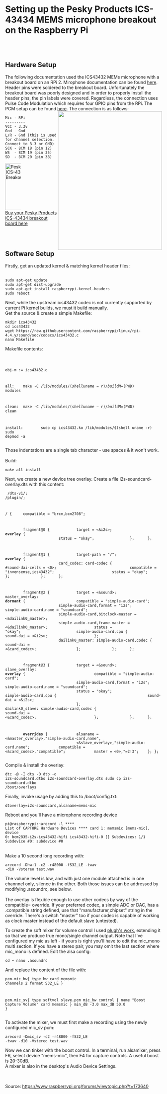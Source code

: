 <html><head></head><body><div class="content">
<h1>Setting up the Pesky Products ICS-43434 MEMS microphone breakout on the Raspberry Pi</h1><br><br>
<h2>Hardware Setup</h2>
<p>The following documentation used the ICS43432 MEMs microphone with a breakout board on an RPi 2.  Mirophone documentation can be found <a href="https://www.embeddedmasters.com/datasheets/embedded/EMMIC-ICS43432-DS.pdf">here</a>.  Header pins were soldered to the breakout board.  Unfortunately the breakout board was poorly designed and in order to properly install the header pins, the pin labels were covered.  Regardless, the connection uses Pulse Code Modulation which requires four GPIO pins from the RPi.  The PCM setup can be found <a href="https://pinout.xyz/pinout/pcm">here</a>.  The connection is as follows:
<a href="https://raw.githubusercontent.com/nejohnson2/rpi-i2s/master/rpi-pins.png" target="_blank"><img src="https://raw.githubusercontent.com/nejohnson2/rpi-i2s/master/rpi-pins.png" align="right" width="334" height="446" style="max-width:100%;"></a></p>
<pre><code>Mic - RPi
---------
VCC - 3.3v
Gnd - Gnd
L/R - Gnd (this is used for channel selection. Connect to 3.3 or GND)
SCK - BCM 18 (pin 12)
WS  - BCM 19 (pin 35)
SD  - BCM 20 (pin 38)
</code></pre>
<p><a href="https://www.tindie.com/products/onehorse/ics43434-i2s-digital-microphone/" target="_blank"><img src="https://cdn.tindiemedia.com/images/resize/zAeH834QzxKpn1sKrsz0R3rg4bw=/900x600/smart/44691/products/2017-07-15T04%3A32%3A01.633Z-ICS43434.top.jpg" alt="Pesky Products ICS-43432 Breakoutboard" width="150" style="max-width:10%;"><br>Buy your Pesky Products ICS-43434 breakout board here</a></p>
<br><br>
<h2>Software Setup</h2>
Firstly, get an updated kernel &amp; matching kernel header files:
<br><br><pre><code>sudo apt-get update
sudo apt-get dist-upgrade
sudo apt-get install raspberrypi-kernel-headers
sudo reboot
</code></pre></div>
Next, while the upstream ics43432 codec is not currently supported by current Pi kernel builds, we must it build manually.
<br>
Get the source &amp; create a simple Makefile:<pre><code>mkdir ics43432
cd ics43432
wget https://raw.githubusercontent.com/raspberrypi/linux/rpi-4.4.y/sound/soc/codecs/ics43432.c
nano Makefile</code></pre></div>
Makefile contents:<pre><code>

obj-m := ics43432.o

all:
&#9;make -C /lib/modules/$(shell uname -r)/build M=$(PWD) modules

clean:
&#9;make -C /lib/modules/$(shell uname -r)/build M=$(PWD) clean

install:
&#9;sudo cp ics43432.ko /lib/modules/$(shell uname -r)
&#9;sudo depmod -a
</code></pre></div>Those indentations are a single tab character - use spaces &amp; it won't work.<br>
<br>
Build:<pre><code>make all install</code></pre></div>

Next, we create a new device tree overlay. Create a file i2s-soundcard-overlay.dts with this content:<pre><code>
/dts-v1/;
/plugin/;

/ {
&#9;compatible = "brcm,bcm2708";

&#9;fragment@0 {
&#9;&#9;target = &lt;&amp;i2s&gt;;
&#9;&#9;__overlay__ {
&#9;&#9;&#9;status = "okay";
&#9;&#9;};
&#9;};

&#9;fragment@1 {
&#9;&#9;target-path = "/";
&#9;&#9;__overlay__ {
&#9;&#9;&#9;card_codec: card-codec {
&#9;&#9;&#9;&#9;#sound-dai-cells = &lt;0&gt;;
&#9;&#9;&#9;&#9;compatible = "invensense,ics43432";
&#9;&#9;&#9;&#9;status = "okay";
&#9;&#9;&#9;};
&#9;&#9;};
&#9;};

&#9;fragment@2 {
&#9;&#9;target = &lt;&amp;sound&gt;;
&#9;&#9;master_overlay: __dormant__ {
&#9;&#9;&#9;compatible = "simple-audio-card";
&#9;&#9;&#9;simple-audio-card,format = "i2s";
&#9;&#9;&#9;simple-audio-card,name = "soundcard";
&#9;&#9;&#9;simple-audio-card,bitclock-master = &lt;&amp;dailink0_master&gt;;
&#9;&#9;&#9;simple-audio-card,frame-master = &lt;&amp;dailink0_master&gt;;
&#9;&#9;&#9;status = "okay";
&#9;&#9;&#9;simple-audio-card,cpu {
&#9;&#9;&#9;&#9;sound-dai = &lt;&amp;i2s&gt;;
&#9;&#9;&#9;};
&#9;&#9;&#9;dailink0_master: simple-audio-card,codec {
&#9;&#9;&#9;&#9;sound-dai = &lt;&amp;card_codec&gt;;
&#9;&#9;&#9;};
&#9;&#9;};
&#9;};

&#9;fragment@3 {
&#9;&#9;target = &lt;&amp;sound&gt;;
&#9;&#9;slave_overlay: __overlay__ {
&#9;&#9;&#9;&#9;compatible = "simple-audio-card";
&#9;&#9;&#9;&#9;simple-audio-card,format = "i2s";
&#9;&#9;&#9;&#9;simple-audio-card,name = "soundcard";
&#9;&#9;&#9;&#9;status = "okay";
&#9;&#9;&#9;&#9;simple-audio-card,cpu {
&#9;&#9;&#9;&#9;&#9;sound-dai = &lt;&amp;i2s&gt;;
&#9;&#9;&#9;&#9;};
&#9;&#9;&#9;&#9;dailink0_slave: simple-audio-card,codec {
&#9;&#9;&#9;&#9;&#9;sound-dai = &lt;&amp;card_codec&gt;;
&#9;&#9;&#9;&#9;};
&#9;&#9;};
&#9;};

&#9;__overrides__ {
&#9;&#9;alsaname = &lt;&amp;master_overlay&gt;,"simple-audio-card,name",
&#9;&#9;&#9;&#9;&lt;&amp;slave_overlay&gt;,"simple-audio-card,name";
&#9;&#9;compatible = &lt;&amp;card_codec&gt;,"compatible";
&#9;&#9;master = &lt;0&gt;,"=2!3";
&#9;};
};
</code></pre></div>

Compile &amp; install the overlay:<pre><code>dtc -@ -I dts -O dtb -o i2s-soundcard.dtbo i2s-soundcard-overlay.dts
sudo cp i2s-soundcard.dtbo /boot/overlays</code></pre></div>

Finally, invoke usage by adding this to /boot/config.txt:<pre><code>dtoverlay=i2s-soundcard,alsaname=mems-mic</code></pre></div>

Reboot and you'll have a microphone recording device<div class="codebox"><p><pre><code>pi@raspberrypi:~arecord -l
**** List of CAPTURE Hardware Devices ****
card 1: memsmic [mems-mic], device 0: bcm2835-i2s-ics43432-hifi ics43432-hifi-0 []
  Subdevices: 1/1
  Subdevice #0: subdevice #0</code></pre></div>
  <br>
Make a 10 second long recording with:<br><pre><code>arecord -Dhw:1 -c2 -r48000 -fS32_LE -twav -d10 -Vstereo test.wav</code></pre></div>

The volume level is low, and with just one module attached is in one channnel only, silence in the other. Both those issues can be addressed by modifying .asoundrc, see below.<br>
<br>
The overlay is flexible enough to use other codecs by way of the compatible= override. If your preferred codec, a simple ADC or DAC, has a .compatible string defined, use that "manufacturer,chipset" string in the override. There's a switch "master" too if your codec is capable of working as clock master instead of the default slave (untested).</div>


To create the soft mixer for volume control I used <a href="https://www.raspberrypi.org/forums/viewtopic.php?f=38&amp;t=85845" class="postlink">plugh's work</a>, extending it so that we produce true mono/single channel output. Note that I've configured my mic as left - if yours is right you'll have to edit the mic_mono multi section. If you have a stereo pair, you may omit the last section where mic_mono is defined. Edit the alsa config:<pre><code>cd ~
nano .asoundrc</code></pre></div>And replace the content of the file with:<pre><code>pcm.mic_hw{
        type hw
        card memsmic
        channels 2
        format S32_LE
}

pcm.mic_sv{
        type softvol
        slave.pcm mic_hw
        control {
                name "Boost Capture Volume"
                card memsmic
        }
        min_dB -3.0
        max_dB 50.0
}</code></pre></div>

To activate the mixer, we must first make a recording using the newly configured mic_sv pcm:<pre><code>arecord -Dmic_sv -c2 -r48000 -fS32_LE -twav -d10 -Vstereo test.wav</code></pre></div>
Now we can tinker with the boost control. In a terminal, run alsamixer, press F6, select device "mems-mic", then F4 for capture controls. A useful boost is 20-30dB.<br>
A mixer is also in the desktop's Audio Device Settings.<br><br><br>

Source: https://www.raspberrypi.org/forums/viewtopic.php?t=173640
</body></html>

